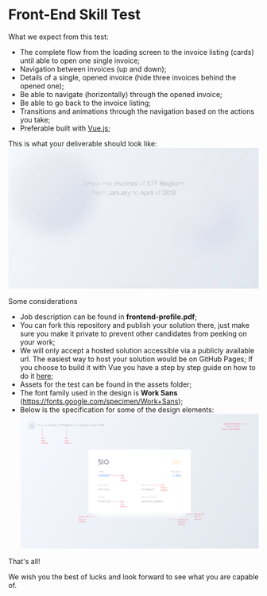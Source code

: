 # Front-End Skill Test
What we expect from this test:

- The complete flow from the loading screen to the invoice listing (cards) until able to open one single invoice;
- Navigation between invoices (up and down);
- Details of a single, opened invoice (hide three invoices behind the opened one);
- Be able to navigate (horizontally) through the opened invoice;
- Be able to go back to the invoice listing;
- Transitions and animations through the navigation based on the actions you take;
- Preferable built with [Vue.js](https://cli.vuejs.org/ "Vue CLI");

This is what your deliverable should look like:
![](el-invoices-test.gif)

Some considerations
- Job description can be found in **frontend-profile.pdf**;
- You can fork this repository and publish your solution there, just make sure you make it private to prevent other candidates from peeking on your work;
- We will only accept a hosted solution accessible via a publicly available url. The easiest way to host your solution would be on GitHub Pages; If you choose to build it with Vue you have a step by step guide on how to do it [here](https://medium.com/@Roli_Dori/deploy-vue-cli-3-project-to-github-pages-ebeda0705fbd "Host Vue app on GitHub pages");
- Assets for the test can be found in the assets folder; 
- The font family used in the design is **Work Sans** (https://fonts.google.com/specimen/Work+Sans);
- Below is the specification for some of the design elements:
![Screenshot](screen-guidelines.png)

That's all! 

We wish you the best of lucks and look forward to see what you are capable of.
